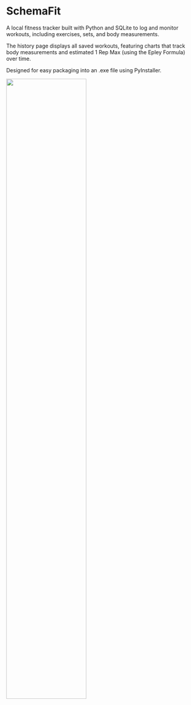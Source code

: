 # SchemaFit
A local fitness tracker built with Python and SQLite to log and monitor workouts, including exercises, sets, and body measurements.

The history page displays all saved workouts, featuring charts that track body measurements and estimated 1 Rep Max (using the Epley Formula) over time.

Designed for easy packaging into an .exe file using PyInstaller.

<img src="https://github.com/user-attachments/assets/253c1c34-9de1-4f8f-8a51-44f91e1609bc" width="65%" height="65%"/>
